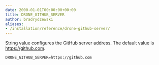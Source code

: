 ```yaml
---
date: 2000-01-01T00:00:00+00:00
title: DRONE_GITHUB_SERVER
author: bradrydzewski
aliases:
- /installation/reference/drone-github-server/
---
```


String value configures the GitHub server address. The default value is https://github.com.

```
DRONE_GITHUB_SERVER=https://github.com
```